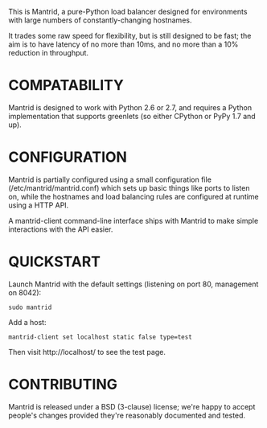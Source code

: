 This is Mantrid, a pure-Python load balancer designed for environments with large numbers of constantly-changing hostnames.

It trades some raw speed for flexibility, but is still designed to be fast; the aim is to have latency of no more than 10ms, and no more than a 10% reduction in throughput.

COMPATABILITY
=============

Mantrid is designed to work with Python 2.6 or 2.7, and requires a Python implementation that supports greenlets (so either CPython or PyPy 1.7 and up).


CONFIGURATION
=============

Mantrid is partially configured using a small configuration file (/etc/mantrid/mantrid.conf) which sets up basic things like ports to listen on, while the hostnames and load balancing rules are configured at runtime using a HTTP API.

A mantrid-client command-line interface ships with Mantrid to make simple interactions with the API easier.


QUICKSTART
==========

Launch Mantrid with the default settings (listening on port 80, management on 8042):

    sudo mantrid

Add a host:

    mantrid-client set localhost static false type=test

Then visit http://localhost/ to see the test page.


CONTRIBUTING
============

Mantrid is released under a BSD (3-clause) license; we're happy to accept people's changes provided they're reasonably documented and tested.
